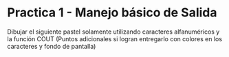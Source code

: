 # Practica 1 - Manejo básico de Salida

Dibujar el siguiente pastel solamente utilizando caracteres alfanuméricos y la función COUT
(Puntos adicionales si logran entregarlo con colores en los caracteres y fondo de pantalla)
